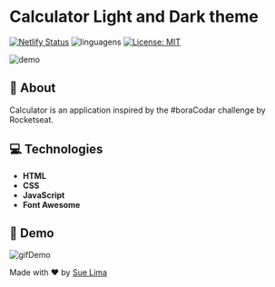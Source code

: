 # Calculator Light and Dark theme

[![Netlify Status](https://api.netlify.com/api/v1/badges/a263873e-29ba-46c4-aece-55e99d95b60c/deploy-status)](https://sue-calculator-lightdark.netlify.app)
![linguagens](https://img.shields.io/github/languages/count/sue-lima/calculator_lightDark)
[![License: MIT](https://img.shields.io/badge/License-MIT-yellow.svg)](https://github.com/sue-lima/music-player/blob/main/LICENSE)

![demo](https://github.com/sue-lima/calculator_lightDark/assets/54121204/690f71b9-d12b-43d4-ad7a-454dff752df2)

## 🔖 About

Calculator is an application inspired by the #boraCodar challenge by Rocketseat.

## 💻 Technologies

- __HTML__ 
- __CSS__
- __JavaScript__
- __Font Awesome__ 

## 🚀 Demo
![gifDemo](https://github.com/sue-lima/calculator_lightDark/assets/54121204/3873311d-1021-45b2-a094-c96c35cb9fbe)

Made with ❤️ by <a href="https://www.linkedin.com/in/suelen-ferreira-de-lima-b3b97073/">Sue Lima</a>
